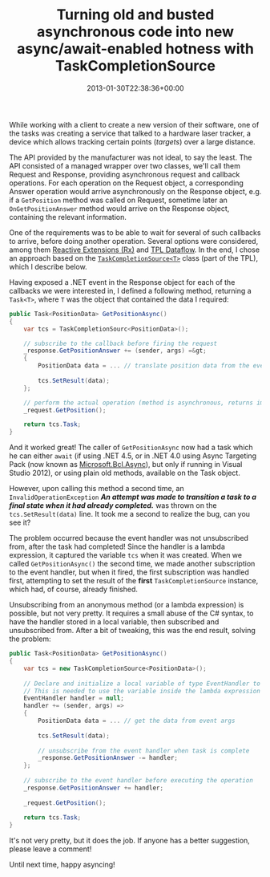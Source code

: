 ﻿---
title: 'Turning old and busted asynchronous code into new async/await-enabled hotness with TaskCompletionSource<T>'
date: 2013-01-30T22:38:36+00:00
---
While working with a client to create a new version of their software, one of the tasks was creating a service that talked to a hardware laser tracker, a device which allows tracking certain points (*targets*) over a large distance.

<!-- more -->

The API provided by the manufacturer was not ideal, to say the least. The API consisted of a managed wrapper over two classes, we'll call them Request and Response, providing asynchronous request and callback operations. For each operation on the Request object, a corresponding Answer operation would arrive asynchronously on the Response object, e.g. if a `GetPosition` method was called on Request, sometime later an `OnGetPositionAnswer` method would arrive on the Response object, containing the relevant information.

One of the requirements was to be able to wait for several of such callbacks to arrive, before doing another operation. Several options were considered, among them [Reactive Extensions (Rx)](http://www.introtorx.com/) and [TPL Dataflow](http://msdn.microsoft.com/en-us/devlabs/gg585582.aspx). In the end, I chose an approach based on the [`TaskCompletionSource<T>`](http://msdn.microsoft.com/en-us/library/dd449174.aspx) class (part of the TPL), which I describe below.

Having exposed a .NET event in the Response object for each of the callbacks we were interested in, I defined a following method, returning a `Task<T>`, where `T` was the object that contained the data I required:

```csharp
public Task<PositionData> GetPositionAsync()
{
    var tcs = TaskCompletionSourc<PositionData>();

    // subscribe to the callback before firing the request
    _response.GetPositionAnswer += (sender, args) =&gt;
    {
        PositionData data = ... // translate position data from the event's arguments
	
        tcs.SetResult(data);
    };

    // perform the actual operation (method is asynchronous, returns immediately)
    _request.GetPosition();

    return tcs.Task;
}
```

And it worked great! The caller of `GetPositionAsync` now had a task which he can either `await` (if using .NET 4.5, or in .NET 4.0 using Async Targeting Pack (now known as [Microsoft.Bcl.Async](http://nuget.org/packages/Microsoft.Bcl.Async)), but only if running in Visual Studio 2012), or using plain old methods, available on the Task object.

However, upon calling this method a second time, an `InvalidOperationException` ***An attempt was made to transition a task to a final state when it had already completed.*** was thrown on the `tcs.SetResult(data)` line. It took me a second to realize the bug, can you see it?

The problem occurred because the event handler was not unsubscribed from, after the task had completed! Since the handler is a lambda expression, it captured the variable `tcs` when it was created. When we called `GetPositionAsync()` the second time, we made another subscription to the event handler, but when it fired, the first subscription was handled first, attempting to set the result of the **first** `TaskCompletionSource` instance, which had, of course, already finished.

Unsubscribing from an anonymous method (or a lambda expression) is possible, but not very pretty. It requires a small abuse of the C# syntax, to have the handler stored in a local variable, then subscribed and unsubscribed from. After a bit of tweaking, this was the end result, solving the problem:

```csharp
public Task<PositionData> GetPositionAsync()
{
    var tcs = new TaskCompletionSource<PositionData>();
   
    // Declare and initialize a local variable of type EventHandler to null
    // This is needed to use the variable inside the lambda expression body
    EventHandler handler = null;
    handler += (sender, args) => 
    {
        PositionData data = ... // get the data from event args
        
        tcs.SetResult(data);
        
        // unsubscribe from the event handler when task is complete
        _response.GetPositionAnswer -= handler;
    };
    
    // subscribe to the event handler before executing the operation
    _response.GetPositionAnswer += handler;
    
    _request.GetPosition();
    
    return tcs.Task;
}
```

It's not very pretty, but it does the job. If anyone has a better suggestion, please leave a comment!

Until next time, happy asyncing!

